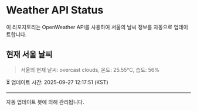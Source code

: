 
# Weather API Status

이 리포지토리는 OpenWeather API를 사용하여 서울의 날씨 정보를 자동으로 업데이트합니다.

## 현재 서울 날씨
> 서울의 현재 날씨: overcast clouds, 온도: 25.55°C, 습도: 56%

⏳ 업데이트 시간: 2025-09-27 12:17:51 (KST)

---
자동 업데이트 봇에 의해 관리됩니다.

